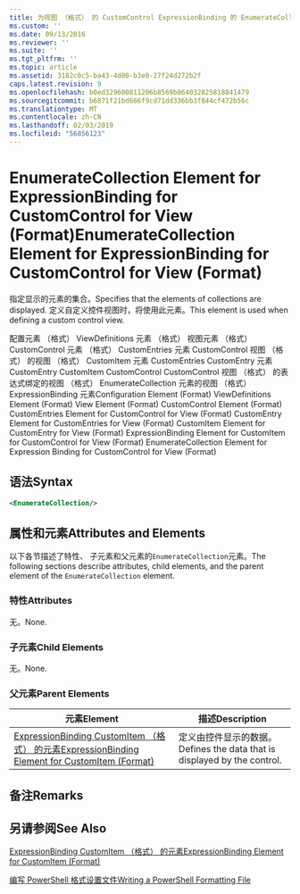 ```yaml
---
title: 为视图 （格式） 的 CustomControl ExpressionBinding 的 EnumerateCollection 元素 |Microsoft Docs
ms.custom: ''
ms.date: 09/13/2016
ms.reviewer: ''
ms.suite: ''
ms.tgt_pltfrm: ''
ms.topic: article
ms.assetid: 3182c0c5-ba43-4d00-b3e0-27f24d272b2f
caps.latest.revision: 9
ms.openlocfilehash: b0ed329600811206b8569b864032825818841479
ms.sourcegitcommit: b6871f21bd666f9cd71dd336bb3f844cf472b56c
ms.translationtype: MT
ms.contentlocale: zh-CN
ms.lasthandoff: 02/03/2019
ms.locfileid: "56856123"
---
```

# <a name="enumeratecollection-element-for-expressionbinding-for-customcontrol-for-view-format"></a><span data-ttu-id="06a94-102">EnumerateCollection Element for ExpressionBinding for CustomControl for View (Format)</span><span class="sxs-lookup"><span data-stu-id="06a94-102">EnumerateCollection Element for ExpressionBinding for CustomControl for View (Format)</span></span>

<span data-ttu-id="06a94-103">指定显示的元素的集合。</span><span class="sxs-lookup"><span data-stu-id="06a94-103">Specifies that the elements of collections are displayed.</span></span> <span data-ttu-id="06a94-104">定义自定义控件视图时，将使用此元素。</span><span class="sxs-lookup"><span data-stu-id="06a94-104">This element is used when defining a custom control view.</span></span>

<span data-ttu-id="06a94-105">配置元素 （格式） ViewDefinitions 元素 （格式） 视图元素 （格式） CustomControl 元素 （格式） CustomEntries 元素 CustomControl 视图 （格式） 的视图 （格式） CustomItem 元素 CustomEntries CustomEntry 元素CustomEntry CustomItem CustomControl CustomControl 视图 （格式） 的表达式绑定的视图 （格式） EnumerateCollection 元素的视图 （格式） ExpressionBinding 元素</span><span class="sxs-lookup"><span data-stu-id="06a94-105">Configuration Element (Format) ViewDefinitions Element (Format) View Element (Format) CustomControl Element (Format) CustomEntries Element for CustomControl for View (Format) CustomEntry Element for CustomEntries for View (Format) CustomItem Element for CustomEntry for View (Format) ExpressionBinding Element for CustomItem for CustomControl for View (Format) EnumerateCollection Element for Expression Binding for CustomControl for View (Format)</span></span>

## <a name="syntax"></a><span data-ttu-id="06a94-106">语法</span><span class="sxs-lookup"><span data-stu-id="06a94-106">Syntax</span></span>

```xml
<EnumerateCollection/>
```

## <a name="attributes-and-elements"></a><span data-ttu-id="06a94-107">属性和元素</span><span class="sxs-lookup"><span data-stu-id="06a94-107">Attributes and Elements</span></span>

<span data-ttu-id="06a94-108">以下各节描述了特性、 子元素和父元素的`EnumerateCollection`元素。</span><span class="sxs-lookup"><span data-stu-id="06a94-108">The following sections describe attributes, child elements, and the parent element of the `EnumerateCollection` element.</span></span>

### <a name="attributes"></a><span data-ttu-id="06a94-109">特性</span><span class="sxs-lookup"><span data-stu-id="06a94-109">Attributes</span></span>

<span data-ttu-id="06a94-110">无。</span><span class="sxs-lookup"><span data-stu-id="06a94-110">None.</span></span>

### <a name="child-elements"></a><span data-ttu-id="06a94-111">子元素</span><span class="sxs-lookup"><span data-stu-id="06a94-111">Child Elements</span></span>

<span data-ttu-id="06a94-112">无。</span><span class="sxs-lookup"><span data-stu-id="06a94-112">None.</span></span>

### <a name="parent-elements"></a><span data-ttu-id="06a94-113">父元素</span><span class="sxs-lookup"><span data-stu-id="06a94-113">Parent Elements</span></span>

|<span data-ttu-id="06a94-114">元素</span><span class="sxs-lookup"><span data-stu-id="06a94-114">Element</span></span>|<span data-ttu-id="06a94-115">描述</span><span class="sxs-lookup"><span data-stu-id="06a94-115">Description</span></span>|
|-------------|-----------------|
|[<span data-ttu-id="06a94-116">ExpressionBinding CustomItem （格式） 的元素</span><span class="sxs-lookup"><span data-stu-id="06a94-116">ExpressionBinding Element for CustomItem (Format)</span></span>](./expressionbinding-element-for-customitem-for-controls-for-configuration-format.md)|<span data-ttu-id="06a94-117">定义由控件显示的数据。</span><span class="sxs-lookup"><span data-stu-id="06a94-117">Defines the data that is displayed by the control.</span></span>|

## <a name="remarks"></a><span data-ttu-id="06a94-118">备注</span><span class="sxs-lookup"><span data-stu-id="06a94-118">Remarks</span></span>

## <a name="see-also"></a><span data-ttu-id="06a94-119">另请参阅</span><span class="sxs-lookup"><span data-stu-id="06a94-119">See Also</span></span>

[<span data-ttu-id="06a94-120">ExpressionBinding CustomItem （格式） 的元素</span><span class="sxs-lookup"><span data-stu-id="06a94-120">ExpressionBinding Element for CustomItem (Format)</span></span>](./expressionbinding-element-for-customitem-for-controls-for-configuration-format.md)

[<span data-ttu-id="06a94-121">编写 PowerShell 格式设置文件</span><span class="sxs-lookup"><span data-stu-id="06a94-121">Writing a PowerShell Formatting File</span></span>](./writing-a-powershell-formatting-file.md)
